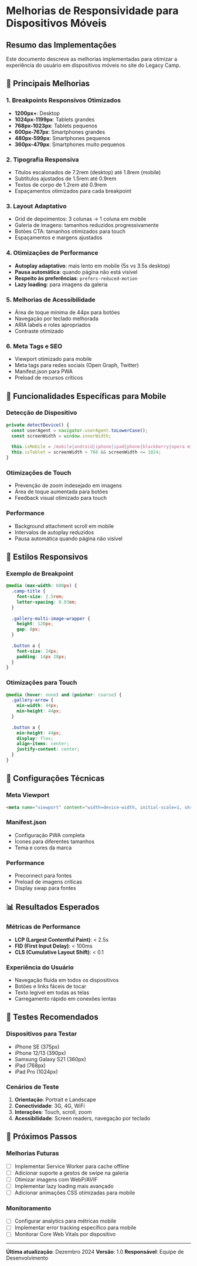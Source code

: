 # Melhorias de Responsividade para Dispositivos Móveis

## Resumo das Implementações

Este documento descreve as melhorias implementadas para otimizar a experiência do usuário em dispositivos móveis no site do Legacy Camp.

## 🎯 Principais Melhorias

### 1. **Breakpoints Responsivos Otimizados**
- **1200px+**: Desktop
- **1024px-1199px**: Tablets grandes
- **768px-1023px**: Tablets pequenos
- **600px-767px**: Smartphones grandes
- **480px-599px**: Smartphones pequenos
- **360px-479px**: Smartphones muito pequenos

### 2. **Tipografia Responsiva**
- Títulos escalonados de 7.2rem (desktop) até 1.8rem (mobile)
- Subtítulos ajustados de 1.5rem até 0.9rem
- Textos de corpo de 1.2rem até 0.9rem
- Espaçamentos otimizados para cada breakpoint

### 3. **Layout Adaptativo**
- Grid de depoimentos: 3 colunas → 1 coluna em mobile
- Galeria de imagens: tamanhos reduzidos progressivamente
- Botões CTA: tamanhos otimizados para touch
- Espaçamentos e margens ajustados

### 4. **Otimizações de Performance**
- **Autoplay adaptativo**: mais lento em mobile (5s vs 3.5s desktop)
- **Pausa automática**: quando página não está visível
- **Respeito às preferências**: `prefers-reduced-motion`
- **Lazy loading**: para imagens da galeria

### 5. **Melhorias de Acessibilidade**
- Área de toque mínima de 44px para botões
- Navegação por teclado melhorada
- ARIA labels e roles apropriados
- Contraste otimizado

### 6. **Meta Tags e SEO**
- Viewport otimizado para mobile
- Meta tags para redes sociais (Open Graph, Twitter)
- Manifest.json para PWA
- Preload de recursos críticos

## 📱 Funcionalidades Específicas para Mobile

### Detecção de Dispositivo
```typescript
private detectDevice() {
  const userAgent = navigator.userAgent.toLowerCase();
  const screenWidth = window.innerWidth;
  
  this.isMobile = /mobile|android|iphone|ipad|phone|blackberry|opera mini|iemobile/i.test(userAgent) || screenWidth <= 768;
  this.isTablet = screenWidth > 768 && screenWidth <= 1024;
}
```

### Otimizações de Touch
- Prevenção de zoom indesejado em imagens
- Área de toque aumentada para botões
- Feedback visual otimizado para touch

### Performance
- Background attachment scroll em mobile
- Intervalos de autoplay reduzidos
- Pausa automática quando página não visível

## 🎨 Estilos Responsivos

### Exemplo de Breakpoint
```css
@media (max-width: 600px) {
  .camp-title {
    font-size: 2.5rem;
    letter-spacing: 0.03em;
  }
  
  .gallery-multi-image-wrapper {
    height: 120px;
    gap: 8px;
  }
  
  .button a {
    font-size: 24px;
    padding: 14px 28px;
  }
}
```

### Otimizações para Touch
```css
@media (hover: none) and (pointer: coarse) {
  .gallery-arrow {
    min-width: 44px;
    min-height: 44px;
  }
  
  .button a {
    min-height: 44px;
    display: flex;
    align-items: center;
    justify-content: center;
  }
}
```

## 🔧 Configurações Técnicas

### Meta Viewport
```html
<meta name="viewport" content="width=device-width, initial-scale=1, shrink-to-fit=no, user-scalable=no">
```

### Manifest.json
- Configuração PWA completa
- Ícones para diferentes tamanhos
- Tema e cores da marca

### Performance
- Preconnect para fontes
- Preload de imagens críticas
- Display swap para fontes

## 📊 Resultados Esperados

### Métricas de Performance
- **LCP (Largest Contentful Paint)**: < 2.5s
- **FID (First Input Delay)**: < 100ms
- **CLS (Cumulative Layout Shift)**: < 0.1

### Experiência do Usuário
- Navegação fluida em todos os dispositivos
- Botões e links fáceis de tocar
- Texto legível em todas as telas
- Carregamento rápido em conexões lentas

## 🧪 Testes Recomendados

### Dispositivos para Testar
- iPhone SE (375px)
- iPhone 12/13 (390px)
- Samsung Galaxy S21 (360px)
- iPad (768px)
- iPad Pro (1024px)

### Cenários de Teste
1. **Orientação**: Portrait e Landscape
2. **Conectividade**: 3G, 4G, WiFi
3. **Interações**: Touch, scroll, zoom
4. **Acessibilidade**: Screen readers, navegação por teclado

## 🚀 Próximos Passos

### Melhorias Futuras
- [ ] Implementar Service Worker para cache offline
- [ ] Adicionar suporte a gestos de swipe na galeria
- [ ] Otimizar imagens com WebP/AVIF
- [ ] Implementar lazy loading mais avançado
- [ ] Adicionar animações CSS otimizadas para mobile

### Monitoramento
- [ ] Configurar analytics para métricas mobile
- [ ] Implementar error tracking específico para mobile
- [ ] Monitorar Core Web Vitals por dispositivo

---

**Última atualização**: Dezembro 2024
**Versão**: 1.0
**Responsável**: Equipe de Desenvolvimento 